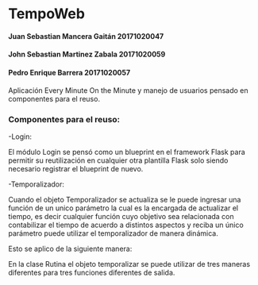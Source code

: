 # TempoWeb

#### Juan Sebastian Mancera Gaitán 20171020047
#### John Sebastian Martinez Zabala 20171020059
#### Pedro Enrique Barrera 20171020057

Aplicación Every Minute On the Minute y manejo de usuarios pensado en componentes para el reuso.

### Componentes para el reuso:

-Login:

El módulo Login se pensó como un blueprint en el framework Flask para permitir su reutilización en cualquier otra plantilla Flask solo siendo necesario registrar el blueprint de nuevo.

-Temporalizador:  

Cuando el objeto Temporalizador se actualiza se le puede ingresar una función de un unico parámetro  la cual es la encargada de actualizar  el tiempo, es decir cualquier función cuyo objetivo sea relacionada con contabilizar el tiempo de acuerdo a distintos aspectos y reciba un único parámetro puede utilizar el temporalizador de manera dinámica. 

Esto se aplico de la siguiente manera: 

En la clase Rutina el objeto temporalizar se puede utilizar de tres maneras diferentes para tres funciones diferentes de salida.

